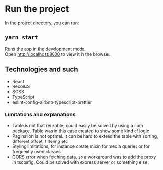 # Run the project

In the project directory, you can run:

## `yarn start`

Runs the app in the development mode.\
Open [http://localhost:8000](http://localhost:8000) to view it in the browser.

## Technologies and such
* React
* RecoilJS
* SCSS
* TypeScript
* eslint-config-airbnb-typescript-prettier
### Limitations and explanations
* Table is not that reusable, could easily be solved by using a npm package. Table was in this case created to show some kind of logic
* Pagination is not optimal. It can be hard to extend the table with sorting, different offset, filtering etc
* Styling limitations, for instance create mixin for media queries or for frequently used classes
* CORS error when fetching data, so a workaround was to add the proxy in tsconfig. Could be solved with express server or something else.
